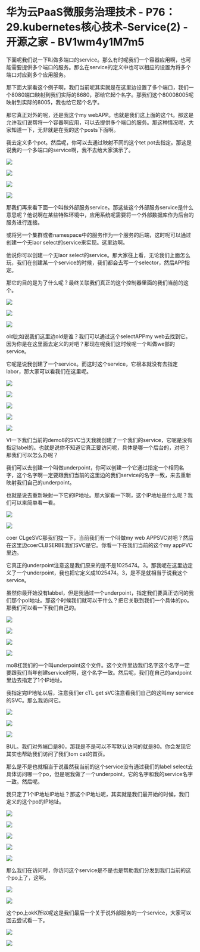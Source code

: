 # 华为云PaaS微服务治理技术 - P76：29.kubernetes核心技术-Service(2) - 开源之家 - BV1wm4y1M7m5

下面呢我们说一下叫做多端口的service。那么有时呢我们一个容器应用啊，也可能需要提供多个端口的服务。那么在service的定义中也可以相应的设置为将多个端口对应到多个应用服务。

那下面大家看这个例子啊，我们当前呢其实就是在这里边设置了多个端口，我们一个8080端口映射到我们实际的8680，那给它起个名字。那我们这个80008005呢映射到实际的8005，我也给它起个名字。

那它真正对外的呢，还是我这个my webAPP。也就是我们这上面的这个t。那这是允许我们说帮将一个容器啊应用，可以去提供多个端口的服务。那这种情况呢，大家知道一下，无非就是在我的这个posts下面啊。

我去定义多个pot。然后呢，你可以去通过映射不同的这个tet pot去指定。那这是说我的一个多端口的service啊，我不去给大家演示了。



![](img/9d6f6a45c7c4567101c11922e880a045_1.png)

![](img/9d6f6a45c7c4567101c11922e880a045_2.png)

![](img/9d6f6a45c7c4567101c11922e880a045_3.png)

![](img/9d6f6a45c7c4567101c11922e880a045_4.png)

那我们再来看下面一个叫做外部服务service。那这些这个外部服务service是什么意思呢？他说啊在某些特殊环境中，应用系统呢需要将一个外部数据库作为后台的服务进行连接。

或将另一个集群或者namespace中的服务作为一个服务的后端，这时呢可以通过创建一个无laor select的service来实现。这里边啊。

他说你可以创建一个无laor select的service。那大家往上看，无论我们上面怎么玩，我们在创建某一个service的时候，我们都会去写一个selector，然后APP指定。

那它的目的是为了什么呢？最终关联我们真正的这个控制器里面的我们当前的这个。

![](img/9d6f6a45c7c4567101c11922e880a045_6.png)

![](img/9d6f6a45c7c4567101c11922e880a045_7.png)

![](img/9d6f6a45c7c4567101c11922e880a045_8.png)

old比如说我们这里边old是谁？我们可以通过这个selectAPPmy web去找到它。因为你是在这里面去定义的对吧？那现在呢我们这时候呢一个叫做we部的service。

它呢是说我创建了一个service。而这时这个service，它根本就没有去指定labor，那大家可以看我们在这里呢。



![](img/9d6f6a45c7c4567101c11922e880a045_10.png)

![](img/9d6f6a45c7c4567101c11922e880a045_11.png)

![](img/9d6f6a45c7c4567101c11922e880a045_12.png)

![](img/9d6f6a45c7c4567101c11922e880a045_13.png)

![](img/9d6f6a45c7c4567101c11922e880a045_14.png)

VI一下我们当前的demo8的SVC当天我就创建了一个我们的service，它呢是没有指定label的。也就是说你不知道它真正要访问呢，具体是哪一个后台的，对吧？那我们可以怎么办呢？

我们可以去创建一个叫做underpoint，你可以创建一个它通过指定一个相同名字，这个名字啊一定要跟我们当前的这里边的我们service的名字一致，来去重新映射我们自己的underpoint。

也就是说去重新映射一下它的IP地址。那大家看一下啊，这个IP地址是什么呢？我们可以来简单看一看。

![](img/9d6f6a45c7c4567101c11922e880a045_16.png)

![](img/9d6f6a45c7c4567101c11922e880a045_17.png)

coer CLgeSVC那我们找一下，当前我们有一个叫做my web APPSVC对吧？然后在这里边coerCLBSERBE我们SVC是它。你看一下在我们当前的这个my appPVC里边。

它真正的underpoint注意这是我们原来的是不是1025474。3。那我呢在这里边定义了一个underpoint，我也把它定义成1025474。3，是不是就相当于说我这个service。

虽然你最开始没有labbel，但是我通过一个underpoint，指定我们要真正访问的我们那个poI地址。那这个时候我们就可以干什么？把它关联到我们一个具体的po。那我们可以看一下我们自己的。



![](img/9d6f6a45c7c4567101c11922e880a045_19.png)

![](img/9d6f6a45c7c4567101c11922e880a045_20.png)

![](img/9d6f6a45c7c4567101c11922e880a045_21.png)

![](img/9d6f6a45c7c4567101c11922e880a045_22.png)

mo8杠我们的一个叫underpoint这个文件。这个文件里边我们名字这个名字一定要跟我们当年创建service时啊，这个名字一致。然后呢，我们在自己的andpoint里边去指定了1个IP地址。

我指定完IP地址以后，注意我们er cTL get sVC注意看我们自己的这叫my service的SVC。那么我访问它。



![](img/9d6f6a45c7c4567101c11922e880a045_24.png)

![](img/9d6f6a45c7c4567101c11922e880a045_25.png)

![](img/9d6f6a45c7c4567101c11922e880a045_26.png)

BUL。我们对外端口是80，那我是不是可以不写默认访问的就是80。你会发现它其实也帮助我们访问了我们tom cat的首页。

那么是不是也就相当于说虽然我当前的这个service没有通过我们的label select去具体访问哪一个po，但是呢我做了一个underpoint，它的名字和我的service名字一致。然后呢。

我只定了1个IP地址IP地址？那这个IP地址呢，其实就是我们最开始的时候，我们定义的这个po的IP地址。



![](img/9d6f6a45c7c4567101c11922e880a045_28.png)

![](img/9d6f6a45c7c4567101c11922e880a045_29.png)

![](img/9d6f6a45c7c4567101c11922e880a045_30.png)

![](img/9d6f6a45c7c4567101c11922e880a045_31.png)

![](img/9d6f6a45c7c4567101c11922e880a045_32.png)

那么我们在访问时，你访问这个service是不是也是帮助我们分发到我们当前的这个po上了，这啊。

![](img/9d6f6a45c7c4567101c11922e880a045_34.png)

![](img/9d6f6a45c7c4567101c11922e880a045_35.png)

这个po上okK所以呢这是我们最后一个关于说外部服务的一个service，大家可以回去尝试看一下。

![](img/9d6f6a45c7c4567101c11922e880a045_37.png)

![](img/9d6f6a45c7c4567101c11922e880a045_38.png)